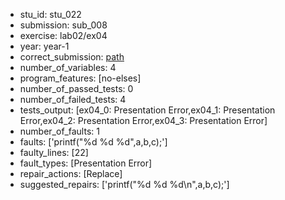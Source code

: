 - stu_id: stu_022	       
- submission: sub_008
- exercise: lab02/ex04
- year: year-1
- correct_submission: [path](https://github.com/pmorvalho/C-Pack-IPAs/blob/main/correct_submissions/year-1/lab02/ex04/ex04-stu_022-sub_007)
- number_of_variables: 4
- program_features: [no-elses] 
- number_of_passed_tests: 0
- number_of_failed_tests: 4
- tests_output: [ex04_0: Presentation Error,ex04_1: Presentation Error,ex04_2: Presentation Error,ex04_3: Presentation Error]
- number_of_faults: 1
- faults: ['printf("%d %d %d",a,b,c);']
- faulty_lines: [22]
- fault_types: [Presentation Error]
- repair_actions: [Replace] 
- suggested_repairs: ['printf("%d %d %d\n",a,b,c);']
